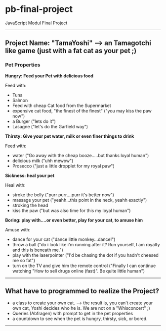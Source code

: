 # pb-final-project
JavaScript Modul Final Project

-----------------------------------------
Project Name: "TamaYoshi" --> an Tamagotchi like game (just with a fat cat as your pet ;)
-----------------------------------------

### **Pet Properties**
**Hungry: Feed your Pet with delicious food**

Feed with:
- Tuna
- Salmon
- Feed with cheap Cat food from the Supermarket       
- expensive cat food, "the finest of the finest" ("you may kiss the paw now")
- a Burger ("lets do it")
- Lasagne ("let's do the Garfield way")

**Thirsty: Give your pet water, milk or even finer things to drink**

Feed with:
- water ("Go away with the cheap booze.....but thanks loyal human")
- delicious milk ("uhh mewow")
- Prosecco ("just a little dropplet for my royal paw") 

**Sickness: heal your pet**

Heal with:
- stroke the belly ("purr purr....purr it's better now")
- massage your pet ("yeahh...this point in the neck, yeahh exactly")
- stroking the head
- kiss the paw ("but was also time for this my loyal human")

**Boring: play with....or even better, play for your cat, to amuse him**

Amuse with:
- dance for your cat ("dance little monkey...dance!")
- throw a ball ("do i look like i'm running after it? Run yourself, I am royalty and this is beneath me.")
- play with the laserpointer ("I'd be chasing the dot if you hadn't cheesed me so fat")
- turn on the TV and give him the remote control ("Finally I can continue watching "How to sell drugs online (fast)". Be quite little human")
------------------------------------------------------------------

## **What have to programmed to realize the Project?**
- a class to create your own cat. --> the result is, you can't create your own cat, Yoshi decides who he is. We are  not on a "Whisconcert" ;)
- Queries (Abfragen) with prompt to get in the pet properties
- a countdown to see when the pet is hungry, thirsty, sick, or bored.

------------------------------------------------------------------


